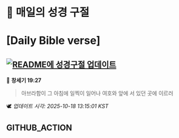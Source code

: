 # 🙏 매일의 성경 구절
# [Daily Bible verse]
## [![README에 성경구절 업데이트](https://github.com/DONGSUKA/first_test/actions/workflows/update-readme-bible.yml/badge.svg)](https://github.com/DONGSUKA/first_test/actions/workflows/update-readme-bible.yml)
<!-- START_BIBLE_VERSE -->
📖 **창세기 19:27**
> 아브라함이 그 아침에 일찍이 일어나 여호와 앞에 서 있던 곳에 이르러

🕊️ _업데이트 시각: 2025-10-18 13:15:01 KST_
  <!-- END_BIBLE_VERSE -->
## GITHUB_ACTION
